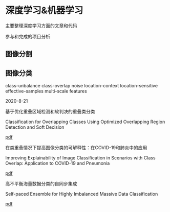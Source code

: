 # 深度学习&机器学习

主要整理深度学习方面的文章和代码

参与和完成的项目分析

## 图像分割


## 图像分类

class-unbalance  class-overlap  noise  location-context  location-sensitive  effective-samples multi-scale features  

2020-8-21

基于优化重叠区域检测和软判决的重叠类分类

Classification for Overlapping Classes Using Optimized Overlapping Region Detection and Soft Decision

[pdf](http://confcats_isif.s3.amazonaws.com/web-files/event/proceedings/html/2010Proceedings/pdfs/tu3.6.4-0317-final.pdf)

在类重叠情况下提高图像分类的可解释性：在COVID-19和肺炎中的应用

Improving Explainability of Image Classification in Scenarios with Class Overlap: Application to COVID-19 and Pneumonia

[pdf](https://arxiv.org/abs/2008.02866)

高不平衡海量数据分类的自同步集成

Self-paced Ensemble for Highly Imbalanced Massive Data Classification

[pdf](https://arxiv.org/abs/1909.03500)

